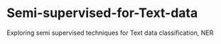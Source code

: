 # Semi-supervised-for-Text-data
Exploring semi supervised techniques for Text data classification, NER 
